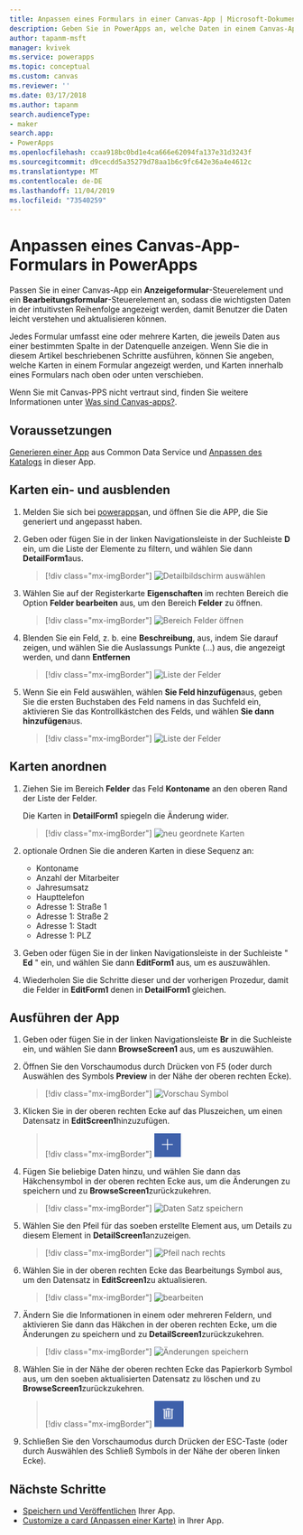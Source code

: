 ```yaml
---
title: Anpassen eines Formulars in einer Canvas-App | Microsoft-Dokumentation
description: Geben Sie in PowerApps an, welche Daten in einem Canvas-App-Formular in welcher Reihenfolge und in welchen Steuerelementen angezeigt werden sollen.
author: tapanm-msft
manager: kvivek
ms.service: powerapps
ms.topic: conceptual
ms.custom: canvas
ms.reviewer: ''
ms.date: 03/17/2018
ms.author: tapanm
search.audienceType:
- maker
search.app:
- PowerApps
ms.openlocfilehash: ccaa918bc0bd1e4ca666e62094fa137e31d3243f
ms.sourcegitcommit: d9cecdd5a35279d78aa1b6c9fc642e36a4e4612c
ms.translationtype: MT
ms.contentlocale: de-DE
ms.lasthandoff: 11/04/2019
ms.locfileid: "73540259"
---
```

# <a name="customize-a-canvas-app-form-in-powerapps"></a>Anpassen eines Canvas-App-Formulars in PowerApps

Passen Sie in einer Canvas-App ein **Anzeigeformular**-Steuerelement und ein **Bearbeitungsformular**-Steuerelement an, sodass die wichtigsten Daten in der intuitivsten Reihenfolge angezeigt werden, damit Benutzer die Daten leicht verstehen und aktualisieren können.

Jedes Formular umfasst eine oder mehrere Karten, die jeweils Daten aus einer bestimmten Spalte in der Datenquelle anzeigen. Wenn Sie die in diesem Artikel beschriebenen Schritte ausführen, können Sie angeben, welche Karten in einem Formular angezeigt werden, und Karten innerhalb eines Formulars nach oben oder unten verschieben.

Wenn Sie mit Canvas-PPS nicht vertraut sind, finden Sie weitere Informationen unter [Was sind Canvas-apps?](getting-started.md).

## <a name="prerequisites"></a>Voraussetzungen

[Generieren einer App](data-platform-create-app.md) aus Common Data Service und [Anpassen des Katalogs](customize-layout-sharepoint.md) in dieser App.

## <a name="show-and-hide-cards"></a>Karten ein- und ausblenden

1. Melden Sie sich bei [powerapps](https://make.powerapps.com?utm_source=padocs&utm_medium=linkinadoc&utm_campaign=referralsfromdoc)an, und öffnen Sie die APP, die Sie generiert und angepasst haben.

1. Geben oder fügen Sie in der linken Navigationsleiste in der Suchleiste **D** ein, um die Liste der Elemente zu filtern, und wählen Sie dann **DetailForm1**aus.

    > [!div class="mx-imgBorder"]
    > ![Detailbildschirm auswählen](./media/customize-forms-sharepoint/select-detailform.png)

1. Wählen Sie auf der Registerkarte **Eigenschaften** im rechten Bereich die Option **Felder bearbeiten** aus, um den Bereich **Felder** zu öffnen.

    > [!div class="mx-imgBorder"]
    > ![Bereich Felder öffnen](./media/customize-forms-sharepoint/edit-fields.png)

1. Blenden Sie ein Feld, z. b. eine **Beschreibung**, aus, indem Sie darauf zeigen, und wählen Sie die Auslassungs Punkte (...) aus, die angezeigt werden, und dann **Entfernen**

    > [!div class="mx-imgBorder"]
    > ![Liste der Felder](./media/customize-forms-sharepoint/hide-fields.png)

1. Wenn Sie ein Feld auswählen, wählen **Sie Feld hinzufügen**aus, geben Sie die ersten Buchstaben des Feld namens in das Suchfeld ein, aktivieren Sie das Kontrollkästchen des Felds, und wählen **Sie dann hinzufügen**aus.

    > [!div class="mx-imgBorder"]
    > ![Liste der Felder](./media/customize-forms-sharepoint/show-field.png)

## <a name="reorder-the-cards"></a>Karten anordnen

1. Ziehen Sie im Bereich **Felder** das Feld **Kontoname** an den oberen Rand der Liste der Felder.

    Die Karten in **DetailForm1** spiegeln die Änderung wider.

    > [!div class="mx-imgBorder"]
    > ![neu geordnete Karten](./media/customize-forms-sharepoint/reordered-card.png)

1. optionale Ordnen Sie die anderen Karten in diese Sequenz an:

    - Kontoname
    - Anzahl der Mitarbeiter
    - Jahresumsatz
    - Haupttelefon
    - Adresse 1: Straße 1
    - Adresse 1: Straße 2
    - Adresse 1: Stadt
    - Adresse 1: PLZ

1. Geben oder fügen Sie in der linken Navigationsleiste in der Suchleiste " **Ed** " ein, und wählen Sie dann **EditForm1** aus, um es auszuwählen.

1. Wiederholen Sie die Schritte dieser und der vorherigen Prozedur, damit die Felder in **EditForm1** denen in **DetailForm1** gleichen.

## <a name="run-the-app"></a>Ausführen der App

1. Geben oder fügen Sie in der linken Navigationsleiste **Br** in die Suchleiste ein, und wählen Sie dann **BrowseScreen1** aus, um es auszuwählen.

1. Öffnen Sie den Vorschaumodus durch Drücken von F5 (oder durch Auswählen des Symbols **Preview** in der Nähe der oberen rechten Ecke).

    > [!div class="mx-imgBorder"]
    > ![Vorschau Symbol](./media/customize-forms-sharepoint/open-preview.png)

1. Klicken Sie in der oberen rechten Ecke auf das Pluszeichen, um einen Datensatz in **EditScreen1**hinzuzufügen.

    > [!div class="mx-imgBorder"]
    > ![Datensatz hinzufügen](./media/customize-forms-sharepoint/add-record.png)

1. Fügen Sie beliebige Daten hinzu, und wählen Sie dann das Häkchensymbol in der oberen rechten Ecke aus, um die Änderungen zu speichern und zu **BrowseScreen1**zurückzukehren.

    > [!div class="mx-imgBorder"]
    > ![Daten Satz speichern](./media/customize-forms-sharepoint/save-record.png)

1. Wählen Sie den Pfeil für das soeben erstellte Element aus, um Details zu diesem Element in **DetailScreen1**anzuzeigen.

    > [!div class="mx-imgBorder"]
    > ![Pfeil nach rechts](./media/customize-forms-sharepoint/right-arrow.png)

1. Wählen Sie in der oberen rechten Ecke das Bearbeitungs Symbol aus, um den Datensatz in **EditScreen1**zu aktualisieren.

    > [!div class="mx-imgBorder"]
    > ![bearbeiten](./media/customize-forms-sharepoint/edit-record.png)

1. Ändern Sie die Informationen in einem oder mehreren Feldern, und aktivieren Sie dann das Häkchen in der oberen rechten Ecke, um die Änderungen zu speichern und zu **DetailScreen1**zurückzukehren.

    > [!div class="mx-imgBorder"]
    > ![Änderungen speichern](./media/customize-forms-sharepoint/save-record.png)

1. Wählen Sie in der Nähe der oberen rechten Ecke das Papierkorb Symbol aus, um den soeben aktualisierten Datensatz zu löschen und zu **BrowseScreen1**zurückzukehren.

    > [!div class="mx-imgBorder"]
    > ![DELETE-Datensatz](./media/customize-forms-sharepoint/delete-record.png)

1. Schließen Sie den Vorschaumodus durch Drücken der ESC-Taste (oder durch Auswählen des Schließ Symbols in der Nähe der oberen linken Ecke).

## <a name="next-steps"></a>Nächste Schritte

- [Speichern und Veröffentlichen](save-publish-app.md) Ihrer App.
- [Customize a card (Anpassen einer Karte)](customize-card.md) in Ihrer App.